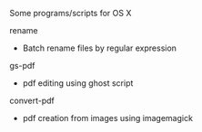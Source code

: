 Some programs/scripts for OS X

rename
- Batch rename files by regular expression

gs-pdf
- pdf editing using ghost script

convert-pdf
- pdf creation from images using imagemagick
